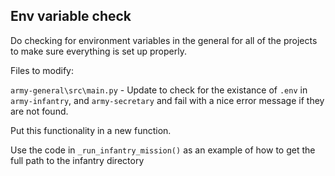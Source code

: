 ## Env variable check

Do checking for environment variables in the general for all of the projects to make sure everything is set up properly.

Files to modify:

`army-general\src\main.py` - Update to check for the existance of `.env` in `army-infantry`, and `army-secretary` and fail with a nice error message if they are not found.

Put this functionality in a new function.

Use the code in `_run_infantry_mission()` as an example of how to get the full path to the infantry directory
